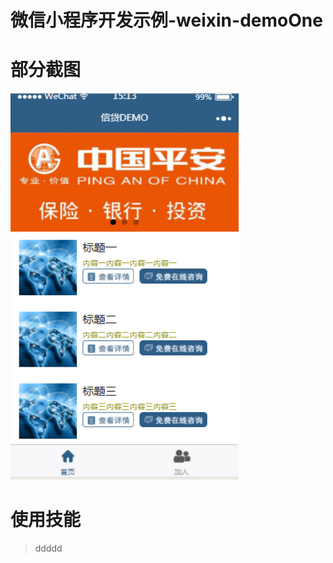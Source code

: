 # 微信小程序开发示例-weixin-demoOne

# 部分截图
<img src="https://github.com/kongdefu/weixin-demoOne/raw/master/image/one.png" width="365" height="619"/> 

# 使用技能
> ddddd
